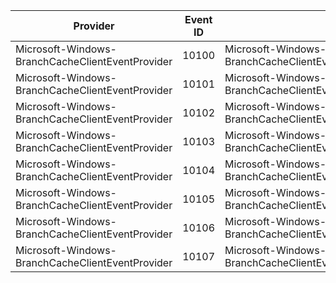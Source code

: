 Provider                                          |  Event ID  |  Channel                                                             |  Message
--------------------------------------------------|------------|----------------------------------------------------------------------|--------------------------
Microsoft-Windows-BranchCacheClientEventProvider  |  10100     |  Microsoft-Windows-BranchCacheClientEventProvider/DiagnosticChannel  |  ClientOpenContent
Microsoft-Windows-BranchCacheClientEventProvider  |  10101     |  Microsoft-Windows-BranchCacheClientEventProvider/DiagnosticChannel  |  ClientCloseContent
Microsoft-Windows-BranchCacheClientEventProvider  |  10102     |  Microsoft-Windows-BranchCacheClientEventProvider/DiagnosticChannel  |  ClientAddData
Microsoft-Windows-BranchCacheClientEventProvider  |  10103     |  Microsoft-Windows-BranchCacheClientEventProvider/DiagnosticChannel  |  ClientAddDataComplete
Microsoft-Windows-BranchCacheClientEventProvider  |  10104     |  Microsoft-Windows-BranchCacheClientEventProvider/DiagnosticChannel  |  ClientBlockRead
Microsoft-Windows-BranchCacheClientEventProvider  |  10105     |  Microsoft-Windows-BranchCacheClientEventProvider/DiagnosticChannel  |  ClientBlockReadComplete
Microsoft-Windows-BranchCacheClientEventProvider  |  10106     |  Microsoft-Windows-BranchCacheClientEventProvider/DiagnosticChannel  |  ClientStreamRead
Microsoft-Windows-BranchCacheClientEventProvider  |  10107     |  Microsoft-Windows-BranchCacheClientEventProvider/DiagnosticChannel  |  ClientStreamReadComplete